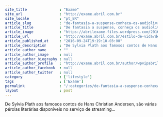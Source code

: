 ```yaml
---
site_title               : "Exame"
site_url                 : "http://exame.abril.com.br"
site_locale              : "pt_BR"
article_slug             : "de-fantasia-a-suspense-conheca-os-audiolivros-do-spotify"
article_title            : "De fantasia a suspense, conheça os audiolivros do Spotify"
article_image            : "https://abrilexame.files.wordpress.com/2016/09/size_960_16_9_ouvindo-musica7.jpg?quality=70&strip=all&w=960"
article_url              : "http://exame.abril.com.br/estilo-de-vida/de-fantasia-a-suspense-conheca-os-audiolivros-do-spotify/"
article_published_at     : "2016-09-24T19:19:10-03:00"
article_description      : "De Sylvia Plath aos famosos contos de Hans Christian Andersen, são várias pérolas literárias disponíveis no serviço de streaming..."
article_author_name      : ""
article_author_image     : null
article_author_biography : null
article_author_profile   : "http://exame.abril.com.br/author/wpvipabril/"
article_author_facebook  : null
article_author_twitter   : null
category                 : ['lifestyle']
tags                     : ['Exame']
permalink                : "/:categories/de-fantasia-a-suspense-conheca-os-audiolivros-do-spotify/"
layout                   : post
---
```


De Sylvia Plath aos famosos contos de Hans Christian Andersen, são várias pérolas literárias disponíveis no serviço de streaming...
